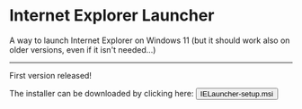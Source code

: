 # Internet Explorer Launcher

A way to launch Internet Explorer on Windows 11 (but it should work also on older versions, even if it isn't needed...)

<hr>

First version released!

The installer can be downloaded by clicking here: <a href="https://github.com/develc/IELauncher/releases/download/v1.0.0/IELauncher-setup.msi"><button>IELauncher-setup.msi</button></a>